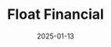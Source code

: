 ---  
layout: startup_page  
title: "Float Financial"  
id: "floatfinancial.com"  
permalink: "/floatfinancialfloatfinancial.com01132025/"  
website: "https://floatfinancial.com"  
funding_round: "Series B"  
funding_amount: "CAD$70M"  
investors: "Growth Equity at Goldman Sachs Alternatives, OMERS Ventures, FJ Labs, Garage Capital, Teralys"  
about: "Float Financial is a business finance platform providing Canadian businesses with modern financial services, powerful software, and support. Their integrated suite of products, including corporate cards, bill pay, and expense management, helps companies manage spending and cash flow efficiently. This comprehensive approach aims to streamline financial operations and provide faster, more flexible alternatives to traditional banking."  
markets: "Fintech, Financial Software, B2B Payments, Mobile"  
hq: "Toronto, Ontario, Canada"  
founded_year: "2019"  
linkedin: "https://ca.linkedin.com/company/floatfinancial"  
twitter: "https://twitter.com/float_financial"  
instagram: ""  
facebook: "https://www.facebook.com/floatfinancial"  
crunchbase: "https://www.crunchbase.com/organization/floatfinancial"  
pitchbook: "https://pitchbook.com/profiles/company/455171-05"  

date_display: "13-Jan-2025"  
date: "2025-01-13"

# SEO Optimization  
meta_title: "Float Financial - Series B Funding (CAD$70M)"  
meta_description: "Float Financial, Float Financial is a business finance platform providing Canadian businesses with modern financial services, powerful software, and support. Their int..."  
meta_keywords: "Float Financial, Fintech, Financial Software, B2B Payments, Mobile, Series B funding"  
canonical_url: "https://startup.projectstartups.com/floatfinancialfloatfinancial.com01132025/"  
---